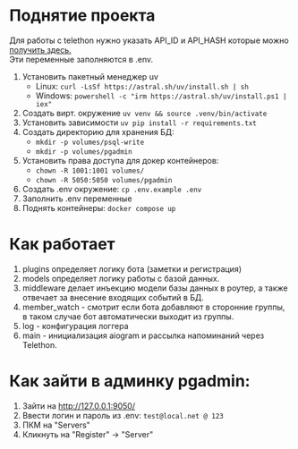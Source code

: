 # Поднятие проекта

Для работы с telethon нужно указать API_ID и API_HASH которые можно [получить здесь.](https://my.telegram.org/apps)  
Эти переменные заполняются в .env.

1. Установить пакетный менеджер uv
   * Linux: `curl -LsSf https://astral.sh/uv/install.sh | sh`
   * Windows: `powershell -c "irm https://astral.sh/uv/install.ps1 | iex"`
2. Создать вирт. окружение `uv venv && source .venv/bin/activate`
3. Установить зависимости `uv pip install -r requirements.txt`
4. Создать директорию для хранения БД:  
    * `mkdir -p volumes/psql-write`
    * `mkdir -p volumes/pgadmin`
5. Установить права доступа для докер контейнеров:  
   * `chown -R 1001:1001 volumes/`
   * `chown -R 5050:5050 volumes/pgadmin`
6. Создать .env окружение: `cp .env.example .env`  
7. Заполнить .env переменные
8. Поднять контейнеры: `docker compose up`

# Как работает
1. plugins определяет логику бота (заметки и регистрация)
2. models определяет логику работы с базой данных.
3. middleware делает инъекцию модели базы данных в роутер, а также отвечает за внесение входящих событий в БД.
4. member_watch - смотрит если бота добавляют в сторонние группы, в таком случае бот автоматически выходит из группы.
5. log - конфигурация логгера
6. main - инициализация aiogram и рассылка напоминаний через Telethon.

# Как зайти в админку pgadmin:
1. Зайти на http://127.0.0.1:9050/
2. Ввести логин и пароль из .env: `test@local.net @ 123`
3. ПКМ на "Servers"
4. Кликнуть на "Register" -> "Server"
